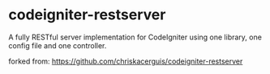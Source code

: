 codeigniter-restserver
======================

A fully RESTful server implementation for CodeIgniter using one library, one config file and one controller.

forked from: https://github.com/chriskacerguis/codeigniter-restserver


